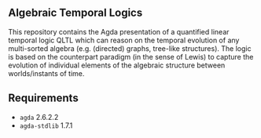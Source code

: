 ## Algebraic Temporal Logics

This repository contains the Agda presentation of a quantified linear temporal logic QLTL which can reason on the temporal evolution of any multi-sorted algebra (e.g. (directed) graphs, tree-like structures). The logic is based on the counterpart paradigm (in the sense of Lewis) to capture the evolution of individual elements of the algebraic structure between worlds/instants of time.

## Requirements

- `agda` 2.6.2.2
- `agda-stdlib` 1.7.1
